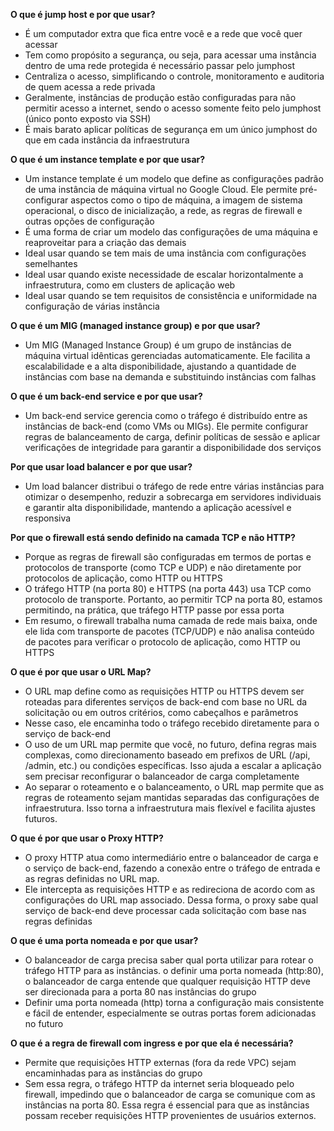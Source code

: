 **O que é jump host e por que usar?**
- É um computador extra que fica entre você e a rede que você quer acessar
- Tem como propósito a segurança, ou seja, para acessar uma instância dentro de uma rede protegida é necessário passar pelo jumphost
- Centraliza o acesso, simplificando o controle, monitoramento e auditoria de quem acessa a rede privada
- Geralmente, instâncias de produção estão configuradas para não permitir acesso a internet, sendo o acesso somente feito pelo jumphost (único ponto exposto via SSH)
- É mais barato aplicar políticas de segurança em um único jumphost do que em cada instância da infraestrutura

**O que é um instance template e por que usar?**
- Um instance template é um modelo que define as configurações padrão de uma instância de máquina virtual no Google Cloud. Ele permite pré-configurar aspectos como o tipo de máquina, a imagem de sistema operacional, o disco de inicialização, a rede, as regras de firewall e outras opções de configuração
- É uma forma de criar um modelo das configurações de uma máquina e reaproveitar para a criação das demais
- Ideal usar quando se tem mais de uma instância com configurações semelhantes
- Ideal usar quando existe necessidade de escalar horizontalmente a infraestrutura, como em clusters de aplicação web
- Ideal usar quando se tem requisitos de consistência e uniformidade na configuração de várias instância

**O que é um MIG (managed instance group) e por que usar?**
 - Um MIG (Managed Instance Group) é um grupo de instâncias de máquina virtual idênticas gerenciadas automaticamente. Ele facilita a escalabilidade e a alta disponibilidade, ajustando a quantidade de instâncias com base na demanda e substituindo instâncias com falhas

**O que é um back-end service e por que usar?**
- Um back-end service gerencia como o tráfego é distribuído entre as instâncias de back-end (como VMs ou MIGs). Ele permite configurar regras de balanceamento de carga, definir políticas de sessão e aplicar verificações de integridade para garantir a disponibilidade dos serviços

**Por que usar load balancer e por que usar?**
- Um load balancer distribui o tráfego de rede entre várias instâncias para otimizar o desempenho, reduzir a sobrecarga em servidores individuais e garantir alta disponibilidade, mantendo a aplicação acessível e responsiva

**Por que o firewall está sendo definido na camada TCP e não HTTP?**
- Porque as regras de firewall são configuradas em termos de portas e protocolos de transporte (como TCP e UDP) e não diretamente por protocolos de aplicação, como HTTP ou HTTPS
- O tráfego HTTP (na porta 80) e HTTPS (na porta 443) usa TCP como protocolo de transporte. Portanto, ao permitir TCP na porta 80, estamos permitindo, na prática, que tráfego HTTP passe por essa porta
- Em resumo, o firewall trabalha numa camada de rede mais baixa, onde ele lida com transporte de pacotes (TCP/UDP) e não analisa conteúdo de pacotes para verificar o protocolo de aplicação, como HTTP ou HTTPS

**O que é por que usar o URL Map?**
- O URL map define como as requisições HTTP ou HTTPS devem ser roteadas para diferentes serviços de back-end com base no URL da solicitação ou em outros critérios, como cabeçalhos e parâmetros
- Nesse caso, ele encaminha todo o tráfego recebido diretamente para o serviço de back-end
- O uso de um URL map permite que você, no futuro, defina regras mais complexas, como direcionamento baseado em prefixos de URL (/api, /admin, etc.) ou condições específicas. Isso ajuda a escalar a aplicação sem precisar reconfigurar o balanceador de carga completamente
- Ao separar o roteamento e o balanceamento, o URL map permite que as regras de roteamento sejam mantidas separadas das configurações de infraestrutura. Isso torna a infraestrutura mais flexível e facilita ajustes futuros.

**O que é por que usar o Proxy HTTP?**
- O proxy HTTP atua como intermediário entre o balanceador de carga e o serviço de back-end, fazendo a conexão entre o tráfego de entrada e as regras definidas no URL map.
- Ele intercepta as requisições HTTP e as redireciona de acordo com as configurações do URL map associado. Dessa forma, o proxy sabe qual serviço de back-end deve processar cada solicitação com base nas regras definidas

**O que é uma porta nomeada e por que usar?**
- O balanceador de carga precisa saber qual porta utilizar para rotear o tráfego HTTP para as instâncias. o definir uma porta nomeada (http:80), o balanceador de carga entende que qualquer requisição HTTP deve ser direcionada para a porta 80 nas instâncias do grupo
- Definir uma porta nomeada (http) torna a configuração mais consistente e fácil de entender, especialmente se outras portas forem adicionadas no futuro

**O que é a regra de firewall com ingress e por que ela é necessária?**
- Permite que requisições HTTP externas (fora da rede VPC) sejam encaminhadas para as instâncias do grupo
- Sem essa regra, o tráfego HTTP da internet seria bloqueado pelo firewall, impedindo que o balanceador de carga se comunique com as instâncias na porta 80. Essa regra é essencial para que as instâncias possam receber requisições HTTP provenientes de usuários externos.
